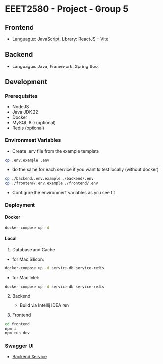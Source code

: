# EEET2580 - Project - Group 5

## Frontend

- Languague: JavaScript, Library: ReactJS + Vite

## Backend

- Languague: Java, Framework: Spring Boot

## Development

### Prerequisites

- NodeJS
- Java JDK 22
- Docker
- MySQL 8.0 (optional)
- Redis (optional)

### Environment Variables

- Create .env file from the example template

```bash
cp .env.example .env
```

- do the same for each service if you want to test locally (without docker)

```bash
cp ./backend/.env.example ./backend/.env
cp ./frontend/.env.example ./frontend/.env
```

- Configure the environment variables as you see fit

### Deployment

#### Docker

```bash
docker-compose up -d
```

#### Local

1. Database and Cache

- for Mac Silicon:

```bash
docker-compose up -d service-db service-redis
```

- for Mac Intel:

```bash
docker compose up -d service-db service-redis
```

2. Backend

   - Build via Intellij IDEA run

3. Frontend

```bash
cd frontend
npm i
npm run dev
```

### Swagger UI

- [Backend Service](http://localhost:8080/swagger-ui/index.html)

